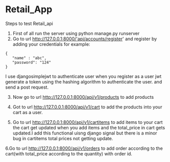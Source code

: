 # Retail_App

Steps to test Retail_api

1. First of all run the server using python manage.py runserver
2. Go to url http://127.0.0.1:8000/'api/accounts/register' and register by adding your credentials for example:
```
{
   "name" : "abc",
   "password": "124"
}
```
I use djangosimplejwt to authenticate user when you register as a user jwt generate a token using the hashing algorithm to authenticate the user.
and send a post request.

3. Now go to url http://127.0.0.1:8000/api/v1/products to add products

4. Got to url http://127.0.0.1:8000/api/v1/cart to add the products into your cart as a user.

5. Go to url http://127.0.0.1:8000/api/v1/cartitems to add items to your cart the cart get updated when you add items and the total_price in cart gets updated.I add this functional uisng django signal but there is a minor bug in cartitems total prices not getting update.

6.Go to url http://127.0.0.1:8000/api/v1/orders to add order according to the cart(with total_price according to the quantity) with order id.
